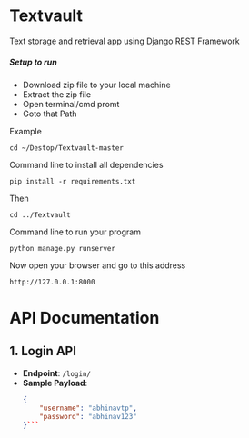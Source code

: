 

# Textvault
Text storage and retrieval app using Django REST Framework



##### Setup to run

- Download zip file to your local machine
- Extract the zip file
- Open terminal/cmd promt
- Goto that Path

Example

```
cd ~/Destop/Textvault-master
```


Command line to install all dependencies
```
pip install -r requirements.txt
```

Then
```
cd ../Textvault
```

Command line to run your program
```
python manage.py runserver
```

Now open your browser and go to this address
```
http://127.0.0.1:8000
```


# API Documentation

## 1. Login API
- **Endpoint**: `/login/`
- **Sample Payload**:
  ```json
  {
      "username": "abhinavtp",
      "password": "abhinav123"
  }```